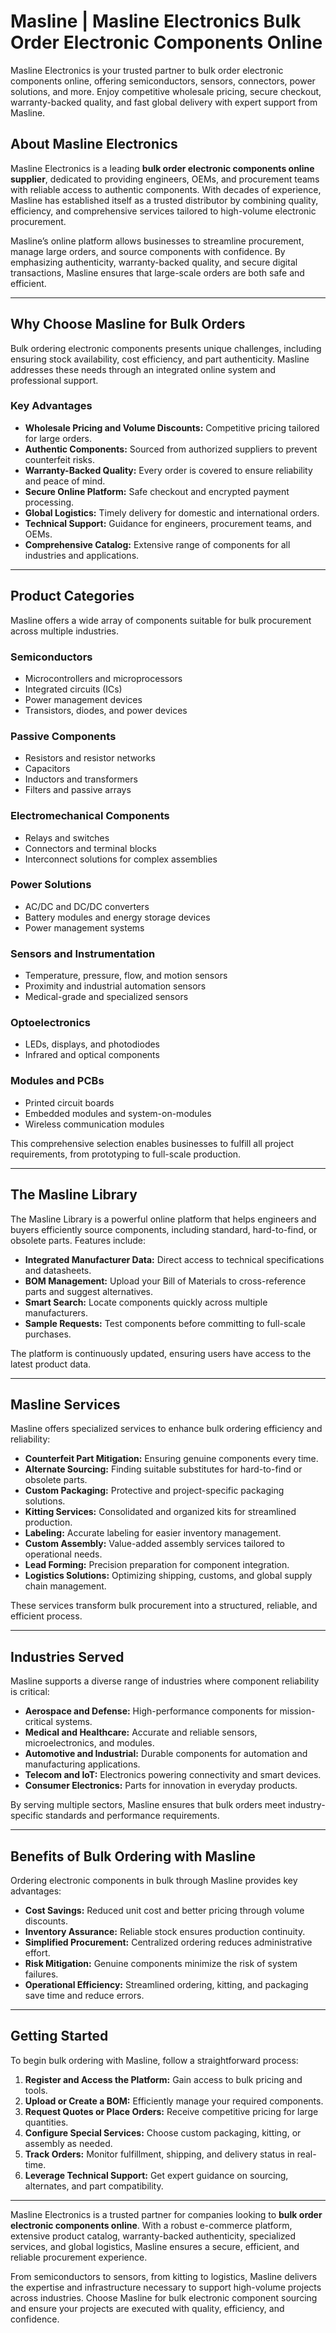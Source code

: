# Masline | Masline Electronics Bulk Order Electronic Components Online
Masline Electronics is your trusted partner to bulk order electronic components online, offering semiconductors, sensors, connectors, power solutions, and more. Enjoy competitive wholesale pricing, secure checkout, warranty-backed quality, and fast global delivery with expert support from Masline.

## About Masline Electronics
Masline Electronics is a leading **bulk order electronic components online supplier**, dedicated to providing engineers, OEMs, and procurement teams with reliable access to authentic components. With decades of experience, Masline has established itself as a trusted distributor by combining quality, efficiency, and comprehensive services tailored to high-volume electronic procurement.

Masline’s online platform allows businesses to streamline procurement, manage large orders, and source components with confidence. By emphasizing authenticity, warranty-backed quality, and secure digital transactions, Masline ensures that large-scale orders are both safe and efficient.

---

## Why Choose Masline for Bulk Orders
Bulk ordering electronic components presents unique challenges, including ensuring stock availability, cost efficiency, and part authenticity. Masline addresses these needs through an integrated online system and professional support.

### Key Advantages
- **Wholesale Pricing and Volume Discounts:** Competitive pricing tailored for large orders.  
- **Authentic Components:** Sourced from authorized suppliers to prevent counterfeit risks.  
- **Warranty-Backed Quality:** Every order is covered to ensure reliability and peace of mind.  
- **Secure Online Platform:** Safe checkout and encrypted payment processing.  
- **Global Logistics:** Timely delivery for domestic and international orders.  
- **Technical Support:** Guidance for engineers, procurement teams, and OEMs.  
- **Comprehensive Catalog:** Extensive range of components for all industries and applications.

---

## Product Categories

Masline offers a wide array of components suitable for bulk procurement across multiple industries.

### Semiconductors
- Microcontrollers and microprocessors  
- Integrated circuits (ICs)  
- Power management devices  
- Transistors, diodes, and power devices  

### Passive Components
- Resistors and resistor networks  
- Capacitors  
- Inductors and transformers  
- Filters and passive arrays  

### Electromechanical Components
- Relays and switches  
- Connectors and terminal blocks  
- Interconnect solutions for complex assemblies  

### Power Solutions
- AC/DC and DC/DC converters  
- Battery modules and energy storage devices  
- Power management systems  

### Sensors and Instrumentation
- Temperature, pressure, flow, and motion sensors  
- Proximity and industrial automation sensors  
- Medical-grade and specialized sensors  

### Optoelectronics
- LEDs, displays, and photodiodes  
- Infrared and optical components  

### Modules and PCBs
- Printed circuit boards  
- Embedded modules and system-on-modules  
- Wireless communication modules  

This comprehensive selection enables businesses to fulfill all project requirements, from prototyping to full-scale production.

---

## The Masline Library

The Masline Library is a powerful online platform that helps engineers and buyers efficiently source components, including standard, hard-to-find, or obsolete parts. Features include:

- **Integrated Manufacturer Data:** Direct access to technical specifications and datasheets.  
- **BOM Management:** Upload your Bill of Materials to cross-reference parts and suggest alternatives.  
- **Smart Search:** Locate components quickly across multiple manufacturers.  
- **Sample Requests:** Test components before committing to full-scale purchases.  

The platform is continuously updated, ensuring users have access to the latest product data.

---

## Masline Services

Masline offers specialized services to enhance bulk ordering efficiency and reliability:

- **Counterfeit Part Mitigation:** Ensuring genuine components every time.  
- **Alternate Sourcing:** Finding suitable substitutes for hard-to-find or obsolete parts.  
- **Custom Packaging:** Protective and project-specific packaging solutions.  
- **Kitting Services:** Consolidated and organized kits for streamlined production.  
- **Labeling:** Accurate labeling for easier inventory management.  
- **Custom Assembly:** Value-added assembly services tailored to operational needs.  
- **Lead Forming:** Precision preparation for component integration.  
- **Logistics Solutions:** Optimizing shipping, customs, and global supply chain management.

These services transform bulk procurement into a structured, reliable, and efficient process.

---

## Industries Served

Masline supports a diverse range of industries where component reliability is critical:

- **Aerospace and Defense:** High-performance components for mission-critical systems.  
- **Medical and Healthcare:** Accurate and reliable sensors, microelectronics, and modules.  
- **Automotive and Industrial:** Durable components for automation and manufacturing applications.  
- **Telecom and IoT:** Electronics powering connectivity and smart devices.  
- **Consumer Electronics:** Parts for innovation in everyday products.  

By serving multiple sectors, Masline ensures that bulk orders meet industry-specific standards and performance requirements.

---

## Benefits of Bulk Ordering with Masline

Ordering electronic components in bulk through Masline provides key advantages:

- **Cost Savings:** Reduced unit cost and better pricing through volume discounts.  
- **Inventory Assurance:** Reliable stock ensures production continuity.  
- **Simplified Procurement:** Centralized ordering reduces administrative effort.  
- **Risk Mitigation:** Genuine components minimize the risk of system failures.  
- **Operational Efficiency:** Streamlined ordering, kitting, and packaging save time and reduce errors.  

---

## Getting Started

To begin bulk ordering with Masline, follow a straightforward process:

1. **Register and Access the Platform:** Gain access to bulk pricing and tools.  
2. **Upload or Create a BOM:** Efficiently manage your required components.  
3. **Request Quotes or Place Orders:** Receive competitive pricing for large quantities.  
4. **Configure Special Services:** Choose custom packaging, kitting, or assembly as needed.  
5. **Track Orders:** Monitor fulfillment, shipping, and delivery status in real-time.  
6. **Leverage Technical Support:** Get expert guidance on sourcing, alternates, and part compatibility.  

---

Masline Electronics is a trusted partner for companies looking to **bulk order electronic components online**. With a robust e-commerce platform, extensive product catalog, warranty-backed authenticity, specialized services, and global logistics, Masline ensures a secure, efficient, and reliable procurement experience.

From semiconductors to sensors, from kitting to logistics, Masline delivers the expertise and infrastructure necessary to support high-volume projects across industries. Choose Masline for bulk electronic component sourcing and ensure your projects are executed with quality, efficiency, and confidence.
